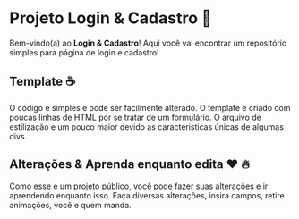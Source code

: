 # Projeto Login & Cadastro 📜

Bem-vindo(a) ao **Login & Cadastro**! Aqui você vai encontrar um repositório simples para página de login e cadastro!

## Template ☕️

O código e simples e pode ser facilmente alterado. O template e criado com poucas linhas de HTML por se tratar de um formulário. O arquivo de estilização e um pouco maior devido as caracteristicas únicas de algumas divs.

## Alterações & Aprenda enquanto edita ❤️ 🔥

Como esse e um projeto público, você pode fazer suas alterações e ir aprendendo enquanto isso. Faça diversas alterações, insira campos, retire animações, você e quem manda.
